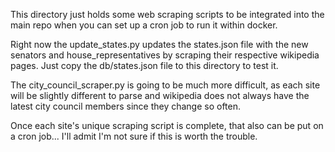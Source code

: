 This directory just holds some web scraping scripts to be integrated into the main repo when you can set up a cron job to run it within docker.

Right now the update_states.py updates the states.json file with the new senators and house_representatives by scraping their respective wikipedia pages. Just copy the db/states.json file to this directory to test it.

The city_council_scraper.py is going to be much more difficult, as each site will be slightly different to parse and wikipedia does not always have the latest city council members since they change so often.

Once each site's unique scraping script is complete, that also can be put on a cron job... I'll admit I'm not sure if this is worth the trouble.
